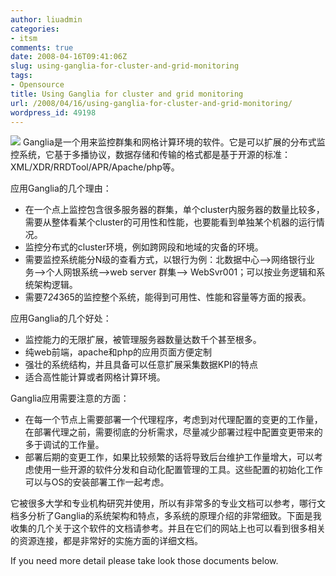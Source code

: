 ```yaml
---
author: liuadmin
categories:
- itsm
comments: true
date: 2008-04-16T09:41:06Z
slug: using-ganglia-for-cluster-and-grid-monitoring
tags:
- Opensource
title: Using Ganglia for cluster and grid monitoring
url: /2008/04/16/using-ganglia-for-cluster-and-grid-monitoring/
wordpress_id: 49198
---
```


[![](http://www.nowmicro.com/NM_Images/hpc-ganglia-logo.jpg)](http://ganglia.info/) Ganglia是一个用来监控群集和网格计算环境的软件。它是可以扩展的分布式监控系统，它基于多播协议，数据存储和传输的格式都是基于开源的标准：XML/XDR/RRDTool/APR/Apache/php等。

应用Ganglia的几个理由：

  * 在一个点上监控包含很多服务器的群集，单个cluster内服务器的数量比较多，需要从整体看某个cluster的可用性和性能，也要能看到单独某个机器的运行情况。
  * 监控分布式的cluster环境，例如跨网段和地域的灾备的环境。
  * 需要监控系统能分N级的查看方式，以银行为例：北数据中心-->网络银行业务-->个人网银系统-->web server 群集--> WebSvr001；可以按业务逻辑和系统架构逻辑。
  * 需要7*24*365的监控整个系统，能得到可用性、性能和容量等方面的报表。

应用Ganglia的几个好处：

  * 监控能力的无限扩展，被管理服务器数量达数千个甚至根多。
  * 纯web前端，apache和php的应用页面方便定制
  * 强壮的系统结构，并且具备可以任意扩展采集数据KPI的特点
  * 适合高性能计算或者网格计算环境。

Ganglia应用需要注意的方面：

  * 在每一个节点上需要部署一个代理程序，考虑到对代理配置的变更的工作量，在部署代理之前，需要彻底的分析需求，尽量减少部署过程中配置变更带来的多于调试的工作量。
  * 部署后期的变更工作，如果比较频繁的话将导致后台维护工作量增大，可以考虑使用一些开源的软件分发和自动化配置管理的工具。这些配置的初始化工作可以与OS的安装部署工作一起考虑。

它被很多大学和专业机构研究并使用，所以有非常多的专业文档可以参考，哪行文档多分析了Ganglia的系统架构和特点，多系统的原理介绍的非常细致。下面是我收集的几个关于这个软件的文档请参考。并且在它们的网站上也可以看到很多相关的资源连接，都是非常好的实施方面的详细文档。

If you need more detail please take look those documents below.

